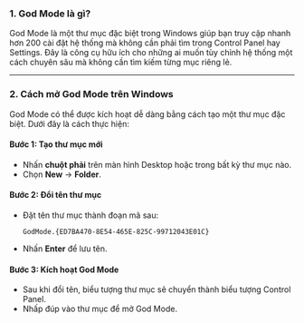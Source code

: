 ### **1. God Mode là gì?**

God Mode là một thư mục đặc biệt trong Windows giúp bạn truy cập nhanh hơn 200 cài đặt hệ thống mà không cần phải tìm trong Control Panel hay Settings. Đây là công cụ hữu ích cho những ai muốn tùy chỉnh hệ thống một cách chuyên sâu mà không cần tìm kiếm từng mục riêng lẻ.

---

### **2. Cách mở God Mode trên Windows**

God Mode có thể được kích hoạt dễ dàng bằng cách tạo một thư mục đặc biệt. Dưới đây là cách thực hiện:

#### **Bước 1: Tạo thư mục mới**

- Nhấn **chuột phải** trên màn hình Desktop hoặc trong bất kỳ thư mục nào.
- Chọn **New** → **Folder**.

#### **Bước 2: Đổi tên thư mục**

- Đặt tên thư mục thành đoạn mã sau:
    
    ```text
    GodMode.{ED7BA470-8E54-465E-825C-99712043E01C}
    ```
    
- Nhấn **Enter** để lưu tên.

#### **Bước 3: Kích hoạt God Mode**

- Sau khi đổi tên, biểu tượng thư mục sẽ chuyển thành biểu tượng Control Panel.
- Nhấp đúp vào thư mục để mở God Mode.
